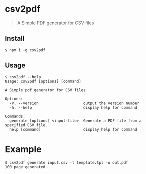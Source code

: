 # csv2pdf

> A Simple PDF generator for CSV files

## Install

```
$ npm i -g csv2pdf
```

## Usage

```
$ csv2pdf --help
Usage: csv2pdf [options] [command]

A Simple pdf generator for CSV files

Options:
  -V, --version                    output the version number
  -h, --help                       display help for command

Commands:
  generate [options] <input-file>  Generate a PDF file from a specified CSV file.
  help [command]                   display help for command
```

# Example
```
$ csv2pdf generate input.csv -t template.tpl -o out.pdf
100 page generated.
```